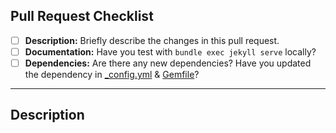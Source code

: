 ## Pull Request Checklist

- [ ] **Description:** Briefly describe the changes in this pull request.
- [ ] **Documentation:** Have you test with `bundle exec jekyll serve` locally?
- [ ] **Dependencies:** Are there any new dependencies? Have you updated the dependency in [_config.yml](/_config.yml) & [Gemfile](/Gemfile)?

---

## Description

<!-- [Insert a brief description of the changes made in this pull request] -->
